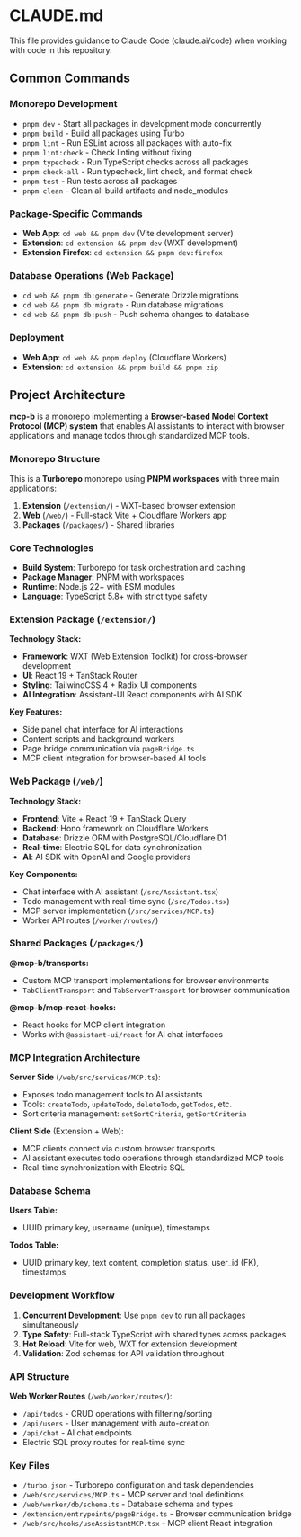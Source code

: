 # CLAUDE.md

This file provides guidance to Claude Code (claude.ai/code) when working with code in this repository.

## Common Commands

### Monorepo Development

- `pnpm dev` - Start all packages in development mode concurrently
- `pnpm build` - Build all packages using Turbo
- `pnpm lint` - Run ESLint across all packages with auto-fix
- `pnpm lint:check` - Check linting without fixing
- `pnpm typecheck` - Run TypeScript checks across all packages
- `pnpm check-all` - Run typecheck, lint check, and format check
- `pnpm test` - Run tests across all packages
- `pnpm clean` - Clean all build artifacts and node_modules

### Package-Specific Commands

- **Web App**: `cd web && pnpm dev` (Vite development server)
- **Extension**: `cd extension && pnpm dev` (WXT development)
- **Extension Firefox**: `cd extension && pnpm dev:firefox`

### Database Operations (Web Package)

- `cd web && pnpm db:generate` - Generate Drizzle migrations
- `cd web && pnpm db:migrate` - Run database migrations
- `cd web && pnpm db:push` - Push schema changes to database

### Deployment

- **Web App**: `cd web && pnpm deploy` (Cloudflare Workers)
- **Extension**: `cd extension && pnpm build && pnpm zip`

## Project Architecture

**mcp-b** is a monorepo implementing a **Browser-based Model Context Protocol (MCP) system** that enables AI assistants to interact with browser applications and manage todos through standardized MCP tools.

### Monorepo Structure

This is a **Turborepo** monorepo using **PNPM workspaces** with three main applications:

1. **Extension** (`/extension/`) - WXT-based browser extension
2. **Web** (`/web/`) - Full-stack Vite + Cloudflare Workers app
3. **Packages** (`/packages/`) - Shared libraries

### Core Technologies

- **Build System**: Turborepo for task orchestration and caching
- **Package Manager**: PNPM with workspaces
- **Runtime**: Node.js 22+ with ESM modules
- **Language**: TypeScript 5.8+ with strict type safety

### Extension Package (`/extension/`)

**Technology Stack:**

- **Framework**: WXT (Web Extension Toolkit) for cross-browser development
- **UI**: React 19 + TanStack Router
- **Styling**: TailwindCSS 4 + Radix UI components
- **AI Integration**: Assistant-UI React components with AI SDK

**Key Features:**

- Side panel chat interface for AI interactions
- Content scripts and background workers
- Page bridge communication via `pageBridge.ts`
- MCP client integration for browser-based AI tools

### Web Package (`/web/`)

**Technology Stack:**

- **Frontend**: Vite + React 19 + TanStack Query
- **Backend**: Hono framework on Cloudflare Workers
- **Database**: Drizzle ORM with PostgreSQL/Cloudflare D1
- **Real-time**: Electric SQL for data synchronization
- **AI**: AI SDK with OpenAI and Google providers

**Key Components:**

- Chat interface with AI assistant (`/src/Assistant.tsx`)
- Todo management with real-time sync (`/src/Todos.tsx`)
- MCP server implementation (`/src/services/MCP.ts`)
- Worker API routes (`/worker/routes/`)

### Shared Packages (`/packages/`)

**@mcp-b/transports:**

- Custom MCP transport implementations for browser environments
- `TabClientTransport` and `TabServerTransport` for browser communication

**@mcp-b/mcp-react-hooks:**

- React hooks for MCP client integration
- Works with `@assistant-ui/react` for AI chat interfaces

### MCP Integration Architecture

**Server Side** (`/web/src/services/MCP.ts`):

- Exposes todo management tools to AI assistants
- Tools: `createTodo`, `updateTodo`, `deleteTodo`, `getTodos`, etc.
- Sort criteria management: `setSortCriteria`, `getSortCriteria`

**Client Side** (Extension + Web):

- MCP clients connect via custom browser transports
- AI assistant executes todo operations through standardized MCP tools
- Real-time synchronization with Electric SQL

### Database Schema

**Users Table:**

- UUID primary key, username (unique), timestamps

**Todos Table:**

- UUID primary key, text content, completion status, user_id (FK), timestamps

### Development Workflow

1. **Concurrent Development**: Use `pnpm dev` to run all packages simultaneously
2. **Type Safety**: Full-stack TypeScript with shared types across packages
3. **Hot Reload**: Vite for web, WXT for extension development
4. **Validation**: Zod schemas for API validation throughout

### API Structure

**Web Worker Routes** (`/web/worker/routes/`):

- `/api/todos` - CRUD operations with filtering/sorting
- `/api/users` - User management with auto-creation
- `/api/chat` - AI chat endpoints
- Electric SQL proxy routes for real-time sync

### Key Files

- `/turbo.json` - Turborepo configuration and task dependencies
- `/web/src/services/MCP.ts` - MCP server and tool definitions
- `/web/worker/db/schema.ts` - Database schema and types
- `/extension/entrypoints/pageBridge.ts` - Browser communication bridge
- `/web/src/hooks/useAssistantMCP.tsx` - MCP client React integration

